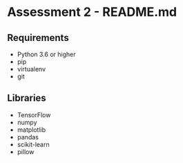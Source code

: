 # Assessment 2 - README.md

## Requirements
- Python 3.6 or higher
- pip
- virtualenv
- git

## Libraries
- TensorFlow
- numpy
- matplotlib
- pandas
- scikit-learn
- pillow
